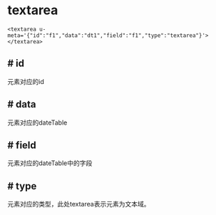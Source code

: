 # textarea

	
	<textarea u-meta='{"id":"f1","data":"dt1","field":"f1","type":"textarea"}'></textarea>

## # id
元素对应的id

## # data
元素对应的dateTable

## # field
元素对应的dateTable中的字段

## # type
元素对应的类型，此处textarea表示元素为文本域。
